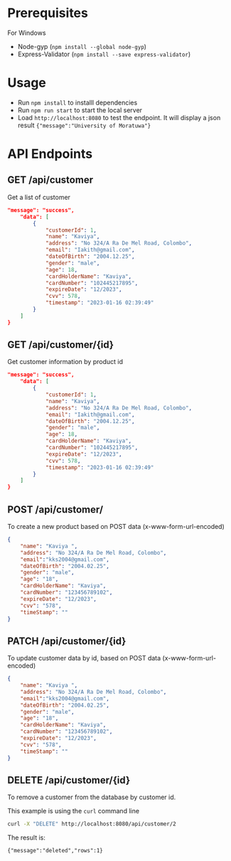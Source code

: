 

# Prerequisites

For Windows

* Node-gyp (`npm install --global node-gyp`)
* Express-Validator (`npm install --save express-validator`)

# Usage

* Run `npm install` to installl dependencies
* Run `npm run start` to start the local server
* Load `http://localhost:8080` to test the endpoint. It will display a json result `{"message":"University of Moratuwa"}`

# API Endpoints

## GET /api/customer

Get a list of customer

```json
"message": "success",
    "data": [
        {
            "customerId": 1,
            "name": "Kaviya",
            "address": "No 324/A Ra De Mel Road, Colombo",
            "email": "Iakith@gmail.com",
            "dateOfBirth": "2004.12.25",
            "gender": "male",
            "age": 18,
            "cardHolderName": "Kaviya",
            "cardNumber": "102445217895",
            "expireDate": "12/2023",
            "cvv": 578,
            "timestamp": "2023-01-16 02:39:49"
        }
    ]
}
```

## GET /api/customer/{id}

Get customer information by product id

```json
"message": "success",
    "data": [
        {
            "customerId": 1,
            "name": "Kaviya",
            "address": "No 324/A Ra De Mel Road, Colombo",
            "email": "Iakith@gmail.com",
            "dateOfBirth": "2004.12.25",
            "gender": "male",
            "age": 18,
            "cardHolderName": "Kaviya",
            "cardNumber": "102445217895",
            "expireDate": "12/2023",
            "cvv": 578,
            "timestamp": "2023-01-16 02:39:49"
        }
    ]
}
```

## POST /api/customer/

To create a new product based on POST data (x-www-form-url-encoded)
```json
{
    "name": "Kaviya ",
    "address": "No 324/A Ra De Mel Road, Colombo",
    "email":"kks2004@gmail.com",
    "dateOfBirth": "2004.02.25",
    "gender": "male",
    "age": "18",
    "cardHolderName": "Kaviya",
    "cardNumber": "123456789102",
    "expireDate": "12/2023",
    "cvv": "578",
    "timeStamp": ""
}
````


## PATCH /api/customer/{id}

To update customer data by id, based on POST data (x-www-form-url-encoded)



```json
{
    "name": "Kaviya ",
    "address": "No 324/A Ra De Mel Road, Colombo",
    "email":"kks2004@gmail.com",
    "dateOfBirth": "2004.02.25",
    "gender": "male",
    "age": "18",
    "cardHolderName": "Kaviya",
    "cardNumber": "123456789102",
    "expireDate": "12/2023",
    "cvv": "578",
    "timeStamp": ""
}
```

## DELETE /api/customer/{id}

To remove a customer from the database by customer id. 

This example is using the `curl` command line


```bash
curl -X "DELETE" http://localhost:8080/api/customer/2
```

The result is:

`{"message":"deleted","rows":1}`











